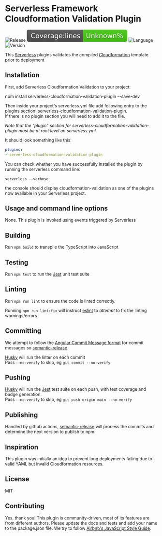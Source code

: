 # Serverless Framework Cloudformation Validation Plugin

![Release](https://github.com/Waracle/serverless-cloudformation-validation/workflows/Release/badge.svg)
![Test Coverage](./coverage/badge-lines.svg)
![Language](https://img.shields.io/github/languages/top/waracle/serverless-cloudformation-validation)
![Version](https://img.shields.io/npm/v/@waracle/serverless-cloudformation-validation)

This [Serverless] plugins validates the compiled [Cloudformation] template prior to deployment

## Installation

First, add Serverless Cloudformation Validation to your project:

npm install serverless-cloudformation-validation-plugin --save-dev

Then inside your project's serverless.yml file add following entry to the plugins section: serverless-cloudformation-validation-plugin.  
If there is no plugin section you will need to add it to the file.

_Note that the "plugin" section for serverless-cloudformation-validation-plugin must be at root level on serverless.yml._

It should look something like this:
```yaml
plugins:
- serverless-cloudformation-validation-plugin
``` 

  You can check whether you have successfully installed the plugin by running the serverless command line:

`serverless --verbose`

the console should display cloudformation-validation as one of the plugins now available in your Serverless project.

## Usage and command line options

None.  This plugin is invoked using events triggered by Serverless

## Building

Run `npm build` to transpile the TypeScript into JavaScript

## Testing

Run `npm test` to run the [Jest] unit test suite

## Linting

Run `npm run lint` to ensure the code is linted correctly.  

Running `npm run lint:fix` will instruct [eslint] to _attempt_ to fix the linting warnings/errors

## Committing

We attempt to follow the [Angular Commit Message format] for commit messages so [semantic-release].

[Husky] will run the linter on each commit  
Pass `--no-verify` to skip, eg `git commit --no-verify`

## Pushing

[Husky] will run the [Jest] test suite on each push, with test coverage and badge generation.  
Pass `--no-verify` to skip, eg `git push origin main --no-verify`

## Publishing

Handled by github actions, [semantic-release] will process the commits and determine the next version to publish to npm. 

## Inspiration

This plugin was initially an idea to prevent long deployments failing due to valid YAML but invalid Cloudformation resources.

## License

[MIT](./LICENSE)

## Contributing
Yes, thank you! This plugin is community-driven, most of its features are from different authors. Please update the docs and tests and add your name to the package.json file. We try to follow [Airbnb's JavaScript Style Guide].

[angular commit message format]:(https://github.com/angular/angular/blob/master/CONTRIBUTING.md#commit)
[Airbnb's JavaScript Style Guide]: https://github.com/airbnb/javascript
[cloudformation]: https://aws.amazon.com/cloudformation/
[eslint]: https://eslint.org/
[husky]:https://github.com/typicode/husky
[jest]: https://jestjs.io/
[semantic-release]: https://github.com/semantic-release/semantic-release
[serverless]: https://serverless.com
